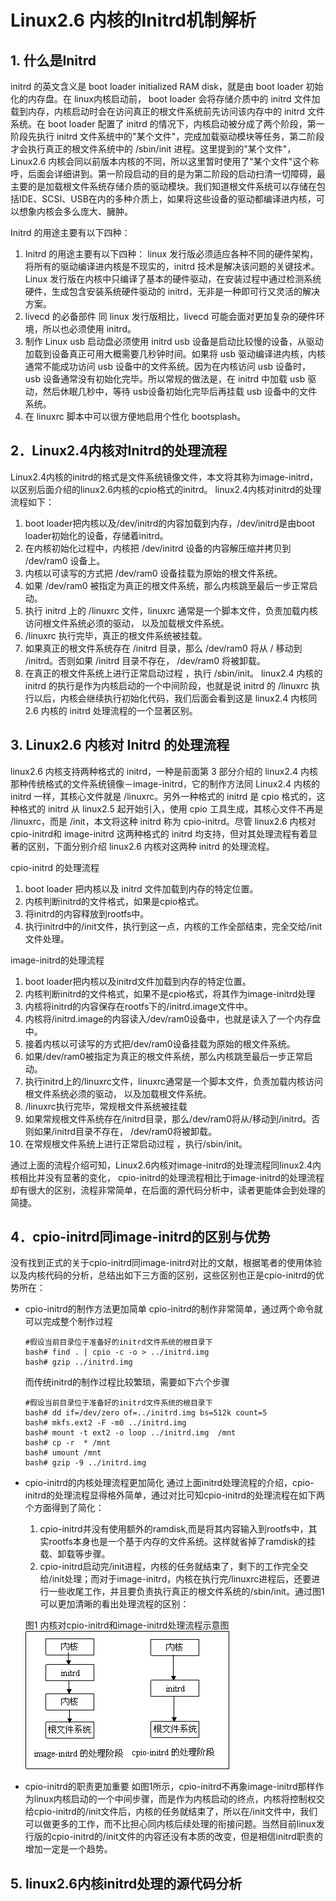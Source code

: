 # Linux2.6 内核的Initrd机制解析

## 1. 什么是Initrd
initrd 的英文含义是 boot loader initialized RAM disk，就是由 boot loader 初始化的内存盘。在 linux内核启动前， boot loader 会将存储介质中的 initrd 文件加载到内存，内核启动时会在访问真正的根文件系统前先访问该内存中的 initrd 文件系统。在 boot loader 配置了 initrd 的情况下，内核启动被分成了两个阶段，第一阶段先执行 initrd 文件系统中的"某个文件"，完成加载驱动模块等任务，第二阶段才会执行真正的根文件系统中的 /sbin/init 进程。这里提到的"某个文件"，Linux2.6 内核会同以前版本内核的不同，所以这里暂时使用了"某个文件"这个称呼，后面会详细讲到。第一阶段启动的目的是为第二阶段的启动扫清一切障碍，最主要的是加载根文件系统存储介质的驱动模块。我们知道根文件系统可以存储在包括IDE、SCSI、USB在内的多种介质上，如果将这些设备的驱动都编译进内核，可以想象内核会多么庞大、臃肿。

Initrd 的用途主要有以下四种：
1. Initrd 的用途主要有以下四种：
   linux 发行版必须适应各种不同的硬件架构，将所有的驱动编译进内核是不现实的，initrd 技术是解决该问题的关键技术。Linux 发行版在内核中只编译了基本的硬件驱动，在安装过程中通过检测系统硬件，生成包含安装系统硬件驱动的 initrd，无非是一种即可行又灵活的解决方案。
2. livecd 的必备部件
   同 linux 发行版相比，livecd 可能会面对更加复杂的硬件环境，所以也必须使用 initrd。
3. 制作 Linux usb 启动盘必须使用 initrd
   usb 设备是启动比较慢的设备，从驱动加载到设备真正可用大概需要几秒钟时间。如果将 usb 驱动编译进内核，内核通常不能成功访问 usb 设备中的文件系统。因为在内核访问 usb 设备时， usb 设备通常没有初始化完毕。所以常规的做法是，在 initrd 中加载 usb 驱动，然后休眠几秒中，等待 usb设备初始化完毕后再挂载 usb 设备中的文件系统。
4. 在 linuxrc 脚本中可以很方便地启用个性化 bootsplash。
   
## 2．Linux2.4内核对Initrd的处理流程
Linux2.4内核的initrd的格式是文件系统镜像文件，本文将其称为image-initrd，以区别后面介绍的linux2.6内核的cpio格式的initrd。 linux2.4内核对initrd的处理流程如下：
1. boot loader把内核以及/dev/initrd的内容加载到内存，/dev/initrd是由boot loader初始化的设备，存储着initrd。
2. 在内核初始化过程中，内核把 /dev/initrd 设备的内容解压缩并拷贝到 /dev/ram0 设备上。
3. 内核以可读写的方式把 /dev/ram0 设备挂载为原始的根文件系统。
4. 如果 /dev/ram0 被指定为真正的根文件系统，那么内核跳至最后一步正常启动。
5. 执行 initrd 上的 /linuxrc 文件，linuxrc 通常是一个脚本文件，负责加载内核访问根文件系统必须的驱动， 以及加载根文件系统。
6. /linuxrc 执行完毕，真正的根文件系统被挂载。
7. 如果真正的根文件系统存在 /initrd 目录，那么 /dev/ram0 将从 / 移动到 /initrd。否则如果 /initrd 目录不存在， /dev/ram0 将被卸载。
8. 在真正的根文件系统上进行正常启动过程 ，执行 /sbin/init。 linux2.4 内核的 initrd 的执行是作为内核启动的一个中间阶段，也就是说 initrd 的 /linuxrc 执行以后，内核会继续执行初始化代码，我们后面会看到这是 linux2.4 内核同 2.6 内核的 initrd 处理流程的一个显著区别。

## 3. Linux2.6 内核对 Initrd 的处理流程
linux2.6 内核支持两种格式的 initrd，一种是前面第 3 部分介绍的 linux2.4 内核那种传统格式的文件系统镜像－image-initrd，它的制作方法同 Linux2.4 内核的 initrd 一样，其核心文件就是 /linuxrc。另外一种格式的 initrd 是 cpio 格式的，这种格式的 initrd 从 linux2.5 起开始引入，使用 cpio 工具生成，其核心文件不再是 /linuxrc，而是 /init，本文将这种 initrd 称为 cpio-initrd。尽管 linux2.6 内核对 cpio-initrd和 image-initrd 这两种格式的 initrd 均支持，但对其处理流程有着显著的区别，下面分别介绍 linux2.6 内核对这两种 initrd 的处理流程。

cpio-initrd 的处理流程
1. boot loader 把内核以及 initrd 文件加载到内存的特定位置。
2. 内核判断initrd的文件格式，如果是cpio格式。
3. 将initrd的内容释放到rootfs中。
4. 执行initrd中的/init文件，执行到这一点，内核的工作全部结束，完全交给/init文件处理。
   
image-initrd的处理流程
1. boot loader把内核以及initrd文件加载到内存的特定位置。
2. 内核判断initrd的文件格式，如果不是cpio格式，将其作为image-initrd处理
3. 内核将initrd的内容保存在rootfs下的/initrd.image文件中。
4. 内核将/initrd.image的内容读入/dev/ram0设备中，也就是读入了一个内存盘中。
5. 接着内核以可读写的方式把/dev/ram0设备挂载为原始的根文件系统。
6. 如果/dev/ram0被指定为真正的根文件系统，那么内核跳至最后一步正常启动。
7. 执行initrd上的/linuxrc文件，linuxrc通常是一个脚本文件，负责加载内核访问根文件系统必须的驱动， 以及加载根文件系统。
8. 	/linuxrc执行完毕，常规根文件系统被挂载
9. 如果常规根文件系统存在/initrd目录，那么/dev/ram0将从/移动到/initrd。否则如果/initrd目录不存在， /dev/ram0将被卸载。
10. 在常规根文件系统上进行正常启动过程 ，执行/sbin/init。

通过上面的流程介绍可知，Linux2.6内核对image-initrd的处理流程同linux2.4内核相比并没有显著的变化， cpio-initrd的处理流程相比于image-initrd的处理流程却有很大的区别，流程非常简单，在后面的源代码分析中，读者更能体会到处理的简捷。

## 4．cpio-initrd同image-initrd的区别与优势
没有找到正式的关于cpio-initrd同image-initrd对比的文献，根据笔者的使用体验以及内核代码的分析，总结出如下三方面的区别，这些区别也正是cpio-initrd的优势所在：
- cpio-initrd的制作方法更加简单
  cpio-initrd的制作非常简单，通过两个命令就可以完成整个制作过程
  ```
  #假设当前目录位于准备好的initrd文件系统的根目录下
  bash# find . | cpio -c -o > ../initrd.img
  bash# gzip ../initrd.img
  ```

  而传统initrd的制作过程比较繁琐，需要如下六个步骤
  ```
  #假设当前目录位于准备好的initrd文件系统的根目录下
  bash# dd if=/dev/zero of=../initrd.img bs=512k count=5
  bash# mkfs.ext2 -F -m0 ../initrd.img
  bash# mount -t ext2 -o loop ../initrd.img  /mnt
  bash# cp -r  * /mnt
  bash# umount /mnt
  bash# gzip -9 ../initrd.img
  ```
- cpio-initrd的内核处理流程更加简化
  通过上面initrd处理流程的介绍，cpio-initrd的处理流程显得格外简单，通过对比可知cpio-initrd的处理流程在如下两个方面得到了简化：
  1. cpio-initrd并没有使用额外的ramdisk,而是将其内容输入到rootfs中，其实rootfs本身也是一个基于内存的文件系统。这样就省掉了ramdisk的挂载、卸载等步骤。
  2. cpio-initrd启动完/init进程，内核的任务就结束了，剩下的工作完全交给/init处理；而对于image-initrd，内核在执行完/linuxrc进程后，还要进行一些收尾工作，并且要负责执行真正的根文件系统的/sbin/init。通过图1可以更加清晰的看出处理流程的区别：
   
   图1 内核对cpio-initrd和image-initrd处理流程示意图
  ![cpio-initrd和image-initrd处理流程](https://github.com/wbb1975/blogs/blob/master/container/images/initrd_workflow.gif)
- cpio-initrd的职责更加重要
  如图1所示，cpio-initrd不再象image-initrd那样作为linux内核启动的一个中间步骤，而是作为内核启动的终点，内核将控制权交给cpio-initrd的/init文件后，内核的任务就结束了，所以在/init文件中，我们可以做更多的工作，而不比担心同内核后续处理的衔接问题。当然目前linux发行版的cpio-initrd的/init文件的内容还没有本质的改变，但是相信initrd职责的增加一定是一个趋势。

## 5. linux2.6内核initrd处理的源代码分析

